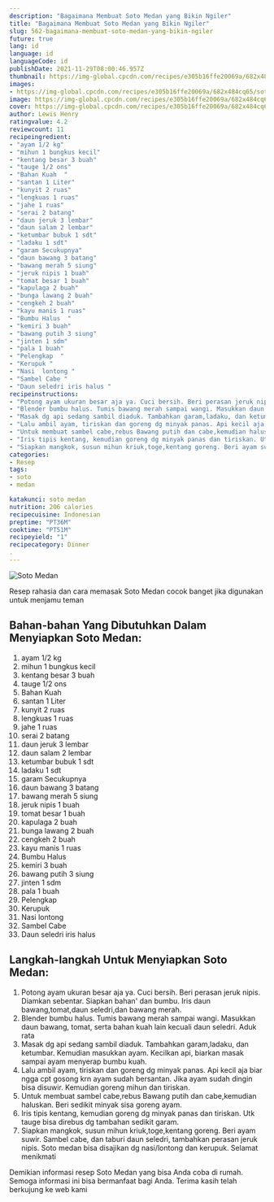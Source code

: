 ```yaml
---
description: "Bagaimana Membuat Soto Medan yang Bikin Ngiler"
title: "Bagaimana Membuat Soto Medan yang Bikin Ngiler"
slug: 562-bagaimana-membuat-soto-medan-yang-bikin-ngiler
future: true
lang: id
language: id
languageCode: id
publishDate: 2021-11-29T08:00:46.957Z 
thumbnail: https://img-global.cpcdn.com/recipes/e305b16ffe20069a/682x484cq65/soto-medan-foto-resep-utama.png
images:
- https://img-global.cpcdn.com/recipes/e305b16ffe20069a/682x484cq65/soto-medan-foto-resep-utama.png
image: https://img-global.cpcdn.com/recipes/e305b16ffe20069a/682x484cq65/soto-medan-foto-resep-utama.png
cover: https://img-global.cpcdn.com/recipes/e305b16ffe20069a/682x484cq65/soto-medan-foto-resep-utama.png
author: Lewis Henry
ratingvalue: 4.2
reviewcount: 11
recipeingredient:
- "ayam 1/2 kg"
- "mihun 1 bungkus kecil"
- "kentang besar 3 buah"
- "tauge 1/2 ons"
- "Bahan Kuah  "
- "santan 1 Liter"
- "kunyit 2 ruas"
- "lengkuas 1 ruas"
- "jahe 1 ruas"
- "serai 2 batang"
- "daun jeruk 3 lembar"
- "daun salam 2 lembar"
- "ketumbar bubuk 1 sdt"
- "ladaku 1 sdt"
- "garam Secukupnya"
- "daun bawang 3 batang"
- "bawang merah 5 siung"
- "jeruk nipis 1 buah"
- "tomat besar 1 buah"
- "kapulaga 2 buah"
- "bunga lawang 2 buah"
- "cengkeh 2 buah"
- "kayu manis 1 ruas"
- "Bumbu Halus  "
- "kemiri 3 buah"
- "bawang putih 3 siung"
- "jinten 1 sdm"
- "pala 1 buah"
- "Pelengkap  "
- "Kerupuk "
- "Nasi  lontong "
- "Sambel Cabe "
- "Daun seledri iris halus "
recipeinstructions:
- "Potong ayam ukuran besar aja ya. Cuci bersih. Beri perasan jeruk nipis. Diamkan sebentar. Siapkan bahan&#39; dan bumbu. Iris daun bawang,tomat,daun seledri,dan bawang merah."
- "Blender bumbu halus. Tumis bawang merah sampai wangi. Masukkan daun bawang, tomat, serta bahan kuah lain kecuali daun seledri. Aduk rata"
- "Masak dg api sedang sambil diaduk. Tambahkan garam,ladaku, dan ketumbar. Kemudian masukkan ayam. Kecilkan api, biarkan masak sampai ayam menyerap bumbu kuah."
- "Lalu ambil ayam, tiriskan dan goreng dg minyak panas. Api kecil aja biar ngga cpt gosong krn ayam sudah bersantan. Jika ayam sudah dingin bisa disuwir. Kemudian goreng mihun dan tiriskan."
- "Untuk membuat sambel cabe,rebus Bawang putih dan cabe,kemudian haluskan. Beri sedikit minyak sisa goreng ayam."
- "Iris tipis kentang, kemudian goreng dg minyak panas dan tiriskan. Utk tauge bisa direbus dg tambahan sedikit garam."
- "Siapkan mangkok, susun mihun kriuk,toge,kentang goreng. Beri ayam suwir. Sambel cabe, dan taburi daun seledri, tambahkan perasan jeruk nipis. Soto medan bisa disajikan dg nasi/lontong dan kerupuk. Selamat menikmati"
categories:
- Resep
tags:
- soto
- medan

katakunci: soto medan 
nutrition: 206 calories
recipecuisine: Indonesian
preptime: "PT36M"
cooktime: "PT51M"
recipeyield: "1"
recipecategory: Dinner
. 
---
```



![Soto Medan](https://img-global.cpcdn.com/recipes/e305b16ffe20069a/682x484cq65/soto-medan-foto-resep-utama.png)

Resep rahasia dan cara memasak  Soto Medan cocok banget jika digunakan untuk menjamu teman

<!--inarticleads1-->

## Bahan-bahan Yang Dibutuhkan Dalam Menyiapkan Soto Medan:

1. ayam 1/2 kg
1. mihun 1 bungkus kecil
1. kentang besar 3 buah
1. tauge 1/2 ons
1. Bahan Kuah  
1. santan 1 Liter
1. kunyit 2 ruas
1. lengkuas 1 ruas
1. jahe 1 ruas
1. serai 2 batang
1. daun jeruk 3 lembar
1. daun salam 2 lembar
1. ketumbar bubuk 1 sdt
1. ladaku 1 sdt
1. garam Secukupnya
1. daun bawang 3 batang
1. bawang merah 5 siung
1. jeruk nipis 1 buah
1. tomat besar 1 buah
1. kapulaga 2 buah
1. bunga lawang 2 buah
1. cengkeh 2 buah
1. kayu manis 1 ruas
1. Bumbu Halus  
1. kemiri 3 buah
1. bawang putih 3 siung
1. jinten 1 sdm
1. pala 1 buah
1. Pelengkap  
1. Kerupuk 
1. Nasi  lontong 
1. Sambel Cabe 
1. Daun seledri iris halus 



<!--inarticleads2-->

## Langkah-langkah Untuk Menyiapkan Soto Medan:

1. Potong ayam ukuran besar aja ya. Cuci bersih. Beri perasan jeruk nipis. Diamkan sebentar. Siapkan bahan&#39; dan bumbu. Iris daun bawang,tomat,daun seledri,dan bawang merah.
1. Blender bumbu halus. Tumis bawang merah sampai wangi. Masukkan daun bawang, tomat, serta bahan kuah lain kecuali daun seledri. Aduk rata
1. Masak dg api sedang sambil diaduk. Tambahkan garam,ladaku, dan ketumbar. Kemudian masukkan ayam. Kecilkan api, biarkan masak sampai ayam menyerap bumbu kuah.
1. Lalu ambil ayam, tiriskan dan goreng dg minyak panas. Api kecil aja biar ngga cpt gosong krn ayam sudah bersantan. Jika ayam sudah dingin bisa disuwir. Kemudian goreng mihun dan tiriskan.
1. Untuk membuat sambel cabe,rebus Bawang putih dan cabe,kemudian haluskan. Beri sedikit minyak sisa goreng ayam.
1. Iris tipis kentang, kemudian goreng dg minyak panas dan tiriskan. Utk tauge bisa direbus dg tambahan sedikit garam.
1. Siapkan mangkok, susun mihun kriuk,toge,kentang goreng. Beri ayam suwir. Sambel cabe, dan taburi daun seledri, tambahkan perasan jeruk nipis. Soto medan bisa disajikan dg nasi/lontong dan kerupuk. Selamat menikmati




Demikian informasi  resep Soto Medan   yang bisa Anda coba di rumah. Semoga informasi ini bisa bermanfaat bagi Anda. Terima kasih telah berkujung ke web kami
